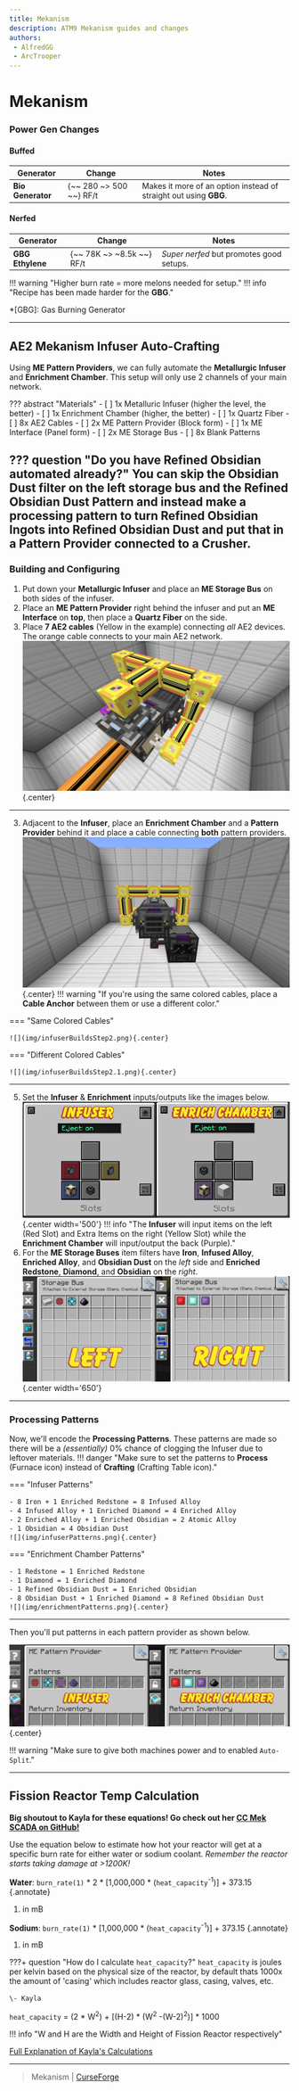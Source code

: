 ```yaml
---
title: Mekanism
description: ATM9 Mekanism guides and changes
authors:
 - AlfredGG
 - ArcTrooper
---  
```


# Mekanism

### Power Gen Changes

#### Buffed
 | Generator | Change | Notes |
 | --------- | ------ | ----- |
 | **Bio Generator** | {~~ 280 ~> 500 ~~} RF/t | Makes it more of an option instead of straight out using **GBG**.

#### Nerfed
 | Generator | Change | Notes |
 | --------- | ------ | ----- |
 | **GBG Ethylene** | {~~ 78K ~> ~8.5k ~~} RF/t | *Super nerfed* but promotes good setups.

!!! warning "Higher burn rate = more melons needed for setup."
!!! info "Recipe has been made harder for the **GBG**."

*[GBG]: Gas Burning Generator

---

## AE2 Mekanism Infuser Auto-Crafting

Using **ME Pattern Providers**, we can fully automate the **Metallurgic Infuser** and **Enrichment Chamber**. This setup will only use 2 channels of your main network.

??? abstract "Materials"
	- [ ] 1x Metalluric Infuser (higher the level, the better)
	- [ ] 1x Enrichment Chamber (higher, the better)
	- [ ] 1x Quartz Fiber
	- [ ] 8x AE2 Cables
	- [ ] 2x ME Pattern Provider (Block form)
	- [ ] 1x ME Interface (Panel form)
	- [ ] 2x ME Storage Bus
	- [ ] 8x Blank Patterns
	
??? question "Do you have Refined Obsidian automated already?"
	You can skip the **Obsidian Dust** filter on the left storage bus and the **Refined Obsidian Dust Pattern** and instead make a processing pattern to turn **Refined Obsidian Ingots** into **Refined Obsidian Dust** and put that in a **Pattern Provider** connected to a **Crusher**.
---
### Building and Configuring

1. Put down your **Metallurgic Infuser** and place an **ME Storage Bus** on both sides of the infuser.
2. Place an **ME Pattern Provider** right behind the infuser and put an **ME Interface** on **top**, then place a **Quartz Fiber** on the side.
3. Place **7 AE2 cables** (Yellow in the example) connecting *all* AE2 devices. The orange cable connects to your main AE2 network.
![](img/infuserBuildStep1.png){.center}

---

3. Adjacent to the **Infuser**, place an **Enrichment Chamber** and a **Pattern Provider** behind it and place a cable connecting **both** pattern providers.
![](img/infuserOverview.png){.center}
!!! warning "If you're using the same colored cables, place a **Cable Anchor** between them or use a different color."

=== "Same Colored Cables"

	![](img/infuserBuildsStep2.png){.center}

=== "Different Colored Cables"

	![](img/infuserBuildsStep2.1.png){.center}

---

5. Set the **Infuser** & **Enrichment**  inputs/outputs like the images below.
![](img/infuserEnrichIO.png){.center width='500'}
!!! info "The **Infuser** will input items on the left (Red Slot) and Extra Items on the right (Yellow Slot) while the **Enrichment Chamber** will input/output the back (Purple)."
6. For the **ME Storage Buses** item filters have **Iron**, **Infused Alloy**, **Enriched Alloy**, and **Obsidian Dust** on the *left* side and **Enriched Redstone**, **Diamond**, and **Obsidian** on the *right*.
![](img/infuserStorageBusConfig.png){.center width='650'}

---

### Processing Patterns

Now, we'll encode the **Processing Patterns**. These patterns are made so there will be a *(essentially)* 0% chance of clogging the Infuser due to leftover materials.
!!! danger "Make sure to set the patterns to **Process** (Furnace icon) instead of **Crafting** (Crafting Table icon)."

=== "Infuser Patterns"

	- 8 Iron + 1 Enriched Redstone = 8 Infused Alloy
	- 4 Infused Alloy + 1 Enriched Diamond = 4 Enriched Alloy
	- 2 Enriched Alloy + 1 Enriched Obsidian = 2 Atomic Alloy
	- 1 Obsidian = 4 Obsidian Dust
	![](img/infuserPatterns.png){.center}

=== "Enrichment Chamber Patterns"
	
	- 1 Redstone = 1 Enriched Redstone
	- 1 Diamond = 1 Enriched Diamond
	- 1 Refined Obsidian Dust = 1 Enriched Obsidian
	- 8 Obsidian Dust + 1 Enriched Diamond = 8 Refined Obsidian Dust
	![](img/enrichmentPatterns.png){.center}

---

Then you'll put patterns in each pattern provider as shown below.

![](img/infuserPatternProvider.png){.center}

!!! warning "Make sure to give both machines power and to enabled `Auto-Split`."

---

## Fission Reactor Temp Calculation

**Big shoutout to Kayla for these equations! Go check out her [CC Mek SCADA on GitHub!](https://github.com/MikaylaFischler/cc-mek-scada/wiki)**

Use the equation below to estimate how hot your reactor will get at a specific burn rate for either water or sodium coolant. *Remember the reactor starts taking damage at >1200K!*


**Water**: `burn_rate(1)` \* 2 \* \[1,000,000 \* (`heat_capacity`<sup>-1</sup>)\] + 373.15
{.annotate}

1. in mB

**Sodium**: `burn_rate(1)` \* \[1,000,000 \* (`heat_capacity`<sup>-1</sup>)\] + 373.15
{.annotate}

1. in mB

???+ question "How do I calculate `heat_capacity`?"
	`heat_capacity` is joules per kelvin based on the physical size of the reactor, by default thats 1000x the amount of 'casing' which includes reactor glass, casing, valves, etc.
	
	\- Kayla

`heat_capacity` = (2 \* W<sup>2</sup>) + \[(H-2) \* (W<sup>2</sup> -(W-2)<sup>2</sup>)\] \* 1000

!!! info "W and H are the Width and Height of Fission Reactor respectively"

[Full Explanation of Kayla's Calculations](https://github.com/MikaylaFischler/cc-mek-scada/wiki/Reactor-Temperature-Calculation)

---

> Mekanism | [CurseForge](https://legacy.curseforge.com/minecraft/mc-mods/mekanism)
